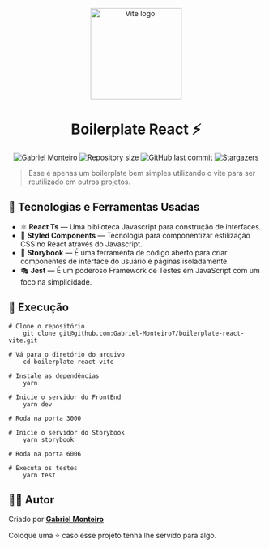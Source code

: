 <p align="center">
	<img width="180" src="https://vitejs.dev/logo.svg" alt="Vite logo">
	<h1 align="center">
		 <strong>Boilerplate React ⚡️</strong> 
	</h1>
</p>

<p align="center">
   <a href="https://www.linkedin.com/in/gabriel-monteiro-978aa8189/">
      <img alt="Gabriel Monteiro" src="https://img.shields.io/badge/-GabrielMonteiro-4e6aff?style=flat&logo=Linkedin&logoColor=white"/>
   </a>
  <img alt="Repository size" src="https://img.shields.io/github/repo-size/Gabriel-Monteiro7/boilerplate-react-vite?color=4e6aff">
  <a href="https://github.com/Gabriel-Monteiro7/boilerplate-vite/commits/master">
    <img alt="GitHub last commit" src="https://img.shields.io/github/last-commit/Gabriel-Monteiro7/boilerplate-react-vite?color=4e6aff">
  </a> 
  <a href="https://github.com/Gabriel-Monteiro7/react-structure/stargazers"><img alt="Stargazers" src="https://img.shields.io/github/stars/Gabriel-Monteiro7/boilerplate-react-vite?color=4e6aff&logo=github">
  </a>
</p>


> Esse é apenas um boilerplate bem simples utilizando o vite para ser reutilizado em outros projetos.

## 📌 Tecnologias e Ferramentas Usadas

- :atom_symbol:  **React Ts** — Uma biblioteca Javascript para construção de interfaces.
- :nail_care:  **Styled Components** — Tecnologia para componentizar estilização CSS no React através do Javascript.
- 📕  **Storybook** — É uma ferramenta de código aberto para criar componentes de interface do usuário e páginas isoladamente.
- 🎭  **Jest** — É um poderoso Framework de Testes em JavaScript com um foco na simplicidade.

## 🚀 Execução
```
# Clone o repositório
	git clone git@github.com:Gabriel-Monteiro7/boilerplate-react-vite.git

# Vá para o diretório do arquivo
	cd boilerplate-react-vite

# Instale as dependências
	yarn 

# Inicie o servidor do FrontEnd
	yarn dev
	
# Roda na porta 3000

# Inicie o servidor do Storybook
	yarn storybook
	
# Roda na porta 6006

# Executa os testes
	yarn test
```

## 👨‍💻 [](<[https://github.com/Gabriel-Monteiro7/boilerplate-react-vite](https://github.com/Gabriel-Monteiro7/boilerplate-react-vite)#autor>)Autor

Criado por [**Gabriel Monteiro** ](https://github.com/Gabriel-Monteiro7)

Coloque uma ⭐️ caso esse projeto tenha lhe servido para algo.
